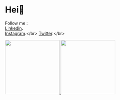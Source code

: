 # Hei🤪

Follow me :</br>
[Linkedin](https://www.linkedin.com/in/riki-hikmianto-904391182/).</br>
[Instagram]([https://www.linkedin.com/in/riki-hikmianto-904391182/](https://www.instagram.com/riky_hikz)).</br>
[Twitter]([https://www.linkedin.com/in/riki-hikmianto-904391182/](https://twitter.com/riky_hikz)).</br>

<p align="left">
<a href="https://github.com/RikiHikmianto">
  <img height="180em" src="https://github-readme-stats-eight-theta.vercel.app/api?username=RikiHikmianto&show_icons=true&theme=algolia&include_all_commits=true&count_private=true"/>
  <img height="180em" src="https://github-readme-stats-eight-theta.vercel.app/api/top-langs/?username=RikiHikmianto&layout=compact&langs_count=8&theme=algolia"/>
</a>
</p>
